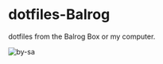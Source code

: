 dotfiles-Balrog
===============

dotfiles from the Balrog Box or my computer.


![by-sa](http://i.creativecommons.org/l/by-sa/3.0/88x31.png)

  [license]: http://creativecommons.org/licenses/by-sa/3.0/

